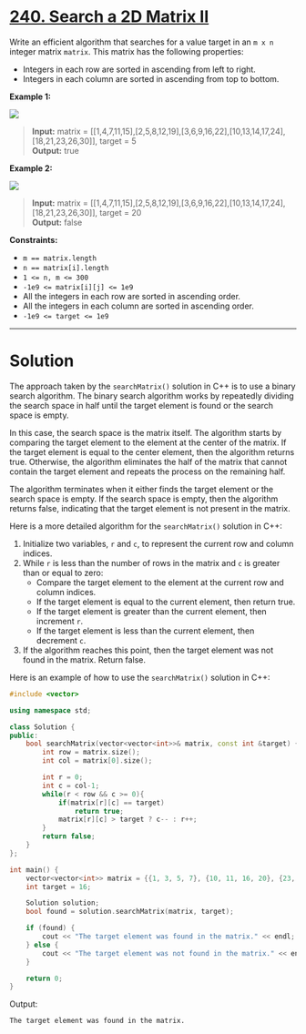 # [240. Search a 2D Matrix II](https://leetcode.com/problems/search-a-2d-matrix-ii/)

Write an efficient algorithm that searches for a value target in an `m x n` integer matrix `matrix`. This matrix has the following properties:

- Integers in each row are sorted in ascending from left to right.
- Integers in each column are sorted in ascending from top to bottom.

**Example 1:**

![](https://assets.leetcode.com/uploads/2020/11/24/searchgrid2.jpg)

>**Input:** matrix = [[1,4,7,11,15],[2,5,8,12,19],[3,6,9,16,22],[10,13,14,17,24],[18,21,23,26,30]], target = 5<br>
**Output:** true

**Example 2:**

![](https://assets.leetcode.com/uploads/2020/11/24/searchgrid.jpg)

>**Input:** matrix = [[1,4,7,11,15],[2,5,8,12,19],[3,6,9,16,22],[10,13,14,17,24],[18,21,23,26,30]], target = 20<br>
**Output:** false
 

**Constraints:**

- `m == matrix.length`
- `n == matrix[i].length`
- `1 <= n, m <= 300`
- `-1e9 <= matrix[i][j] <= 1e9`
- All the integers in each row are sorted in ascending order.
- All the integers in each column are sorted in ascending order.
- `-1e9 <= target <= 1e9`
---
# Solution

The approach taken by the `searchMatrix()` solution in C++ is to use a binary search algorithm. The binary search algorithm works by repeatedly dividing the search space in half until the target element is found or the search space is empty.

In this case, the search space is the matrix itself. The algorithm starts by comparing the target element to the element at the center of the matrix. If the target element is equal to the center element, then the algorithm returns true. Otherwise, the algorithm eliminates the half of the matrix that cannot contain the target element and repeats the process on the remaining half.

The algorithm terminates when it either finds the target element or the search space is empty. If the search space is empty, then the algorithm returns false, indicating that the target element is not present in the matrix.

Here is a more detailed algorithm for the `searchMatrix()` solution in C++:

1. Initialize two variables, `r` and `c`, to represent the current row and column indices.
2. While `r` is less than the number of rows in the matrix and `c` is greater than or equal to zero:
    * Compare the target element to the element at the current row and column indices.
    * If the target element is equal to the current element, then return true.
    * If the target element is greater than the current element, then increment `r`.
    * If the target element is less than the current element, then decrement `c`.
3. If the algorithm reaches this point, then the target element was not found in the matrix. Return false.

Here is an example of how to use the `searchMatrix()` solution in C++:

```c++
#include <vector>

using namespace std;

class Solution {
public:
    bool searchMatrix(vector<vector<int>>& matrix, const int &target) {
        int row = matrix.size();
        int col = matrix[0].size();

        int r = 0;
        int c = col-1;
        while(r < row && c >= 0){
            if(matrix[r][c] == target)
                return true;
            matrix[r][c] > target ? c-- : r++;
        }
        return false;
    }
};

int main() {
    vector<vector<int>> matrix = {{1, 3, 5, 7}, {10, 11, 16, 20}, {23, 30, 34, 50}};
    int target = 16;

    Solution solution;
    bool found = solution.searchMatrix(matrix, target);

    if (found) {
        cout << "The target element was found in the matrix." << endl;
    } else {
        cout << "The target element was not found in the matrix." << endl;
    }

    return 0;
}
```

Output:

```
The target element was found in the matrix.
```